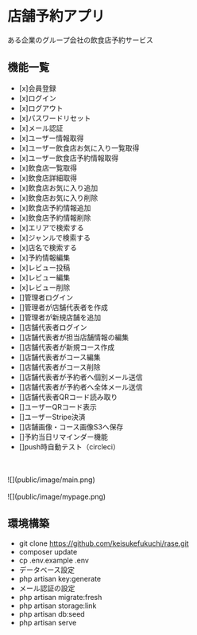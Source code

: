 # 店舗予約アプリ
ある企業のグループ会社の飲食店予約サービス
<br>
## 機能一覧
- [x]会員登録
- [x]ログイン
- [x]ログアウト
- [x]パスワードリセット
- [x]メール認証
- [x]ユーザー情報取得
- [x]ユーザー飲食店お気に入り一覧取得
- [x]ユーザー飲食店予約情報取得
- [x]飲食店一覧取得
- [x]飲食店詳細取得
- [x]飲食店お気に入り追加
- [x]飲食店お気に入り削除
- [x]飲食店予約情報追加
- [x]飲食店予約情報削除
- [x]エリアで検索する
- [x]ジャンルで検索する
- [x]店名で検索する
- [x]予約情報編集
- [x]レビュー投稿
- [x]レビュー編集
- [x]レビュー削除
- []管理者ログイン
- []管理者が店舗代表者を作成
- []管理者が新規店舗を追加
- []店舗代表者ログイン
- []店舗代表者が担当店舗情報の編集
- []店舗代表者が新規コース作成
- []店舗代表者がコース編集
- []店舗代表者がコース削除
- []店舗代表者が予約者へ個別メール送信
- []店舗代表者が予約者へ全体メール送信
- []店舗代表者QRコード読み取り
- []ユーザーQRコード表示
- []ユーザーStripe決済
- []店舗画像・コース画像S3へ保存
- []予約当日リマインダー機能
- []push時自動テスト（circleci）
<br>
<br>
![](public/image/main.png)
<br>
<br>
![](public/image/mypage.png)

## 環境構築
- git clone https://github.com/keisukefukuchi/rase.git
- composer update
- cp .env.example .env
- データベース設定
- php artisan key:generate
- メール認証の設定
- php artisan migrate:fresh
- php artisan storage:link
- php artisan db:seed
- php artisan serve
